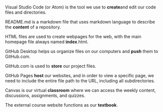 Visual Studio Code (or Atom) is the tool we use to **create**and edit our code files and directories.

README.md is a markdown file that uses markdown language to describe the **content** of a repository.

HTML files are used to create webpages for the web, with the main homepage file always named **index**.html.

GitHub Desktop helps us organize files on our computers and **push** them to GitHub.com.

GitHub.com is used to **store** our project files.

GitHub Pages **host** our websites, and in order to view a specific page, we need to include the entire file path to the URL, including all subdirectories.

Canvas is our virtual **classroom** where we can access the weekly content, discussions, assignments, and quizzes.

The external course website functions as our **textbook**.
